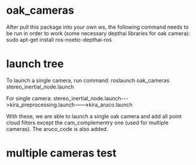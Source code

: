 # oak_cameras

After pull this package into your own ws, the following command needs to be run in order to work (some necessary depthai libraries for oak camera):
sudo apt-get install ros-noetic-depthai-ros

# launch tree
To launch a single camera, run command: roslaunch oak_cameras stereo_inertial_node.launch

For single camera: stereo_inertial_node.launch--->kira_preprocessing.launch--->kira_aruco.launch

With these, we are able to launch a single oak camera and add all point cloud filters except the cam_complementry one (used for multiple cameras). The aruco_code is also added.

# multiple cameras test

